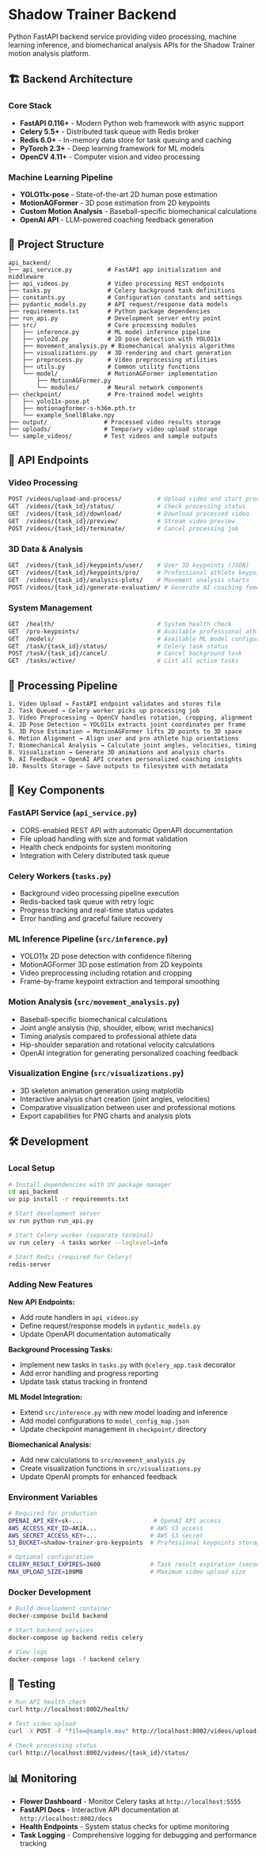 # Shadow Trainer Backend

Python FastAPI backend service providing video processing, machine learning inference, and biomechanical analysis APIs for the Shadow Trainer motion analysis platform.

## 🏗️ Backend Architecture

### Core Stack
- **FastAPI 0.116+** - Modern Python web framework with async support
- **Celery 5.5+** - Distributed task queue with Redis broker  
- **Redis 6.0+** - In-memory data store for task queuing and caching
- **PyTorch 2.3+** - Deep learning framework for ML models
- **OpenCV 4.11+** - Computer vision and video processing

### Machine Learning Pipeline
- **YOLO11x-pose** - State-of-the-art 2D human pose estimation
- **MotionAGFormer** - 3D pose estimation from 2D keypoints
- **Custom Motion Analysis** - Baseball-specific biomechanical calculations
- **OpenAI API** - LLM-powered coaching feedback generation

## 📁 Project Structure

```
api_backend/
├── api_service.py          # FastAPI app initialization and middleware
├── api_videos.py           # Video processing REST endpoints
├── tasks.py                # Celery background task definitions
├── constants.py            # Configuration constants and settings
├── pydantic_models.py      # API request/response data models
├── requirements.txt        # Python package dependencies
├── run_api.py              # Development server entry point
├── src/                    # Core processing modules
│   ├── inference.py        # ML model inference pipeline
│   ├── yolo2d.py           # 2D pose detection with YOLO11x
│   ├── movement_analysis.py # Biomechanical analysis algorithms
│   ├── visualizations.py   # 3D rendering and chart generation
│   ├── preprocess.py       # Video preprocessing utilities
│   ├── utils.py            # Common utility functions
│   └── model/              # MotionAGFormer implementation
│       ├── MotionAGFormer.py
│       └── modules/        # Neural network components
├── checkpoint/             # Pre-trained model weights
│   ├── yolo11x-pose.pt
│   ├── motionagformer-s-h36m.pth.tr
│   └── example_SnellBlake.npy
├── output/                # Processed video results storage
├── uploads/               # Temporary video upload storage
└── sample_videos/         # Test videos and sample outputs
```

## 🔌 API Endpoints

### Video Processing
```bash
POST /videos/upload-and-process/          # Upload video and start processing
GET  /videos/{task_id}/status/            # Check processing status
GET  /videos/{task_id}/download/          # Download processed video
GET  /videos/{task_id}/preview/           # Stream video preview
POST /videos/{task_id}/terminate/         # Cancel processing job
```

### 3D Data & Analysis
```bash
GET  /videos/{task_id}/keypoints/user/    # User 3D keypoints (JSON)
GET  /videos/{task_id}/keypoints/pro/     # Professional athlete keypoints
GET  /videos/{task_id}/analysis-plots/    # Movement analysis charts
POST /videos/{task_id}/generate-evaluation/ # Generate AI coaching feedback
```

### System Management
```bash
GET  /health/                             # System health check
GET  /pro-keypoints/                      # Available professional athletes
GET  /models/                             # Available ML model configurations
GET  /task/{task_id}/status/              # Celery task status
POST /task/{task_id}/cancel/              # Cancel background task
GET  /tasks/active/                       # List all active tasks
```

## 🔄 Processing Pipeline

```
1. Video Upload → FastAPI endpoint validates and stores file
2. Task Queued → Celery worker picks up processing job
3. Video Preprocessing → OpenCV handles rotation, cropping, alignment
4. 2D Pose Detection → YOLO11x extracts joint coordinates per frame
5. 3D Pose Estimation → MotionAGFormer lifts 2D points to 3D space
6. Motion Alignment → Align user and pro athlete hip orientations
7. Biomechanical Analysis → Calculate joint angles, velocities, timing
8. Visualization → Generate 3D animations and analysis charts
9. AI Feedback → OpenAI API creates personalized coaching insights
10. Results Storage → Save outputs to filesystem with metadata
```

## 🧠 Key Components

### FastAPI Service (`api_service.py`)
- CORS-enabled REST API with automatic OpenAPI documentation
- File upload handling with size and format validation
- Health check endpoints for system monitoring
- Integration with Celery distributed task queue

### Celery Workers (`tasks.py`)
- Background video processing pipeline execution
- Redis-backed task queue with retry logic
- Progress tracking and real-time status updates
- Error handling and graceful failure recovery

### ML Inference Pipeline (`src/inference.py`)
- YOLO11x 2D pose detection with confidence filtering
- MotionAGFormer 3D pose estimation from 2D keypoints
- Video preprocessing including rotation and cropping
- Frame-by-frame keypoint extraction and temporal smoothing

### Motion Analysis (`src/movement_analysis.py`)
- Baseball-specific biomechanical calculations
- Joint angle analysis (hip, shoulder, elbow, wrist mechanics)
- Timing analysis compared to professional athlete data
- Hip-shoulder separation and rotational velocity calculations
- OpenAI integration for generating personalized coaching feedback

### Visualization Engine (`src/visualizations.py`)
- 3D skeleton animation generation using matplotlib
- Interactive analysis chart creation (joint angles, velocities)
- Comparative visualization between user and professional motions
- Export capabilities for PNG charts and analysis plots

## 🛠️ Development

### Local Setup
```bash
# Install dependencies with UV package manager
cd api_backend
uv pip install -r requirements.txt

# Start development server
uv run python run_api.py

# Start Celery worker (separate terminal)
uv run celery -A tasks worker --loglevel=info

# Start Redis (required for Celery)
redis-server
```

### Adding New Features

**New API Endpoints:**
- Add route handlers in `api_videos.py`
- Define request/response models in `pydantic_models.py`
- Update OpenAPI documentation automatically

**Background Processing Tasks:**
- Implement new tasks in `tasks.py` with `@celery_app.task` decorator
- Add error handling and progress reporting
- Update task status tracking in frontend

**ML Model Integration:**
- Extend `src/inference.py` with new model loading and inference
- Add model configurations to `model_config_map.json`
- Update checkpoint management in `checkpoint/` directory

**Biomechanical Analysis:**
- Add new calculations to `src/movement_analysis.py`
- Create visualization functions in `src/visualizations.py`
- Update OpenAI prompts for enhanced feedback

### Environment Variables
```bash
# Required for production
OPENAI_API_KEY=sk-...                    # OpenAI API access
AWS_ACCESS_KEY_ID=AKIA...               # AWS S3 access
AWS_SECRET_ACCESS_KEY=...               # AWS S3 secret
S3_BUCKET=shadow-trainer-pro-keypoints  # Professional keypoints storage

# Optional configuration
CELERY_RESULT_EXPIRES=3600              # Task result expiration (seconds)
MAX_UPLOAD_SIZE=100MB                   # Maximum video upload size
```

### Docker Development
```bash
# Build development container
docker-compose build backend

# Start backend services
docker-compose up backend redis celery

# View logs
docker-compose logs -f backend celery
```

## 🧪 Testing

```bash
# Run API health check
curl http://localhost:8002/health/

# Test video upload
curl -X POST -F "file=@sample.mov" http://localhost:8002/videos/upload-and-process/

# Check processing status
curl http://localhost:8002/videos/{task_id}/status/
```

## 📊 Monitoring

- **Flower Dashboard** - Monitor Celery tasks at `http://localhost:5555`
- **FastAPI Docs** - Interactive API documentation at `http://localhost:8002/docs`
- **Health Endpoints** - System status checks for uptime monitoring
- **Task Logging** - Comprehensive logging for debugging and performance tracking